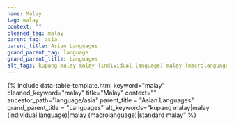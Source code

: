 ```yaml
---
name: Malay
tag: malay
context: ""
cleaned_tag: malay
parent_tag: asia
parent_title: Asian Languages
grand_parent_tag: language
grand_parent_title: Languages
alt_tags: kupang malay malay (individual language) malay (macrolanguage) standard malay
---
```


{% include data-table-template.html 
  keyword="malay" 
  cleaned_keyword="malay" 
  title="Malay"
  context=""
  ancestor_path="language/asia" 
  parent_title = "Asian Languages"
  grand_parent_title = "Languages"
  alt_keywords="kupang malay|malay (individual language)|malay (macrolanguage)|standard malay"
%}

